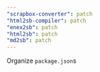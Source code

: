 ```yaml
---
"scrapbox-converter": patch
"html2sb-compiler": patch
"enex2sb": patch
"html2sb": patch
"md2sb": patch
---
```


Organize `package.json`s
